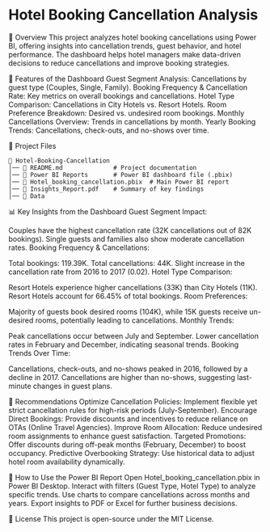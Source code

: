 # Hotel Booking Cancellation Analysis

📖 Overview
This project analyzes hotel booking cancellations using Power BI, offering insights into cancellation trends, guest behavior, and hotel performance. The dashboard helps hotel managers make data-driven decisions to reduce cancellations and improve booking strategies.

🚀 Features of the Dashboard
Guest Segment Analysis: Cancellations by guest type (Couples, Single, Family).
Booking Frequency & Cancellation Rate: Key metrics on overall bookings and cancellations.
Hotel Type Comparison: Cancellations in City Hotels vs. Resort Hotels.
Room Preference Breakdown: Desired vs. undesired room bookings.
Monthly Cancellations Overview: Trends in cancellations by month.
Yearly Booking Trends: Cancellations, check-outs, and no-shows over time.

📂 Project Files
```
📁 Hotel-Booking-Cancellation
│── 📜 README.md              # Project documentation
│── 📂 Power BI Reports       # Power BI dashboard file (.pbix)
│── 📜 Hotel_booking_cancellation.pbix  # Main Power BI report
│── 📜 Insights_Report.pdf    # Summary of key findings
│── 📂 Data      
```
📊 Key Insights from the Dashboard
Guest Segment Impact:

Couples have the highest cancellation rate (32K cancellations out of 82K bookings).
Single guests and families also show moderate cancellation rates.
Booking Frequency & Cancellations:

Total bookings: 119.39K.
Total cancellations: 44K.
Slight increase in the cancellation rate from 2016 to 2017 (0.02).
Hotel Type Comparison:

Resort Hotels experience higher cancellations (33K) than City Hotels (11K).
Resort Hotels account for 66.45% of total bookings.
Room Preferences:

Majority of guests book desired rooms (104K), while 15K guests receive un-desired rooms, potentially leading to cancellations.
Monthly Trends:

Peak cancellations occur between July and September.
Lower cancellation rates in February and December, indicating seasonal trends.
Booking Trends Over Time:

Cancellations, check-outs, and no-shows peaked in 2016, followed by a decline in 2017.
Cancellations are higher than no-shows, suggesting last-minute changes in guest plans.

📌 Recommendations
Optimize Cancellation Policies: Implement flexible yet strict cancellation rules for high-risk periods (July-September).
Encourage Direct Bookings: Provide discounts and incentives to reduce reliance on OTAs (Online Travel Agencies).
Improve Room Allocation: Reduce undesired room assignments to enhance guest satisfaction.
Targeted Promotions: Offer discounts during off-peak months (February, December) to boost occupancy.
Predictive Overbooking Strategy: Use historical data to adjust hotel room availability dynamically.

🎯 How to Use the Power BI Report
Open Hotel_booking_cancellation.pbix in Power BI Desktop.
Interact with filters (Guest Type, Hotel Type) to analyze specific trends.
Use charts to compare cancellations across months and years.
Export insights to PDF or Excel for further business decisions.

📝 License
This project is open-source under the MIT License.
